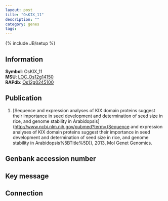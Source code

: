 ```yaml
---
layout: post
title: "OsKIX_11"
description: ""
category: genes
tags: 
---
```

{% include JB/setup %}

## Information
__Symbol__: OsKIX_11  
__MSU__: [LOC_Os12g14150](http://rice.plantbiology.msu.edu/cgi-bin/ORF_infopage.cgi?orf=LOC_Os12g14150)  
__RAPdb__: [Os12g0245100](http://rapdb.dna.affrc.go.jp/viewer/gbrowse_details/irgsp1?name=Os12g0245100)  

## Publication
1. [Sequence and expression analyses of KIX domain proteins suggest their importance in seed development and determination of seed size in rice, and genome stability in Arabidopsis](http://www.ncbi.nlm.nih.gov/pubmed?term=(Sequence and expression analyses of KIX domain proteins suggest their importance in seed development and determination of seed size in rice, and genome stability in Arabidopsis%5BTitle%5D)), 2013, Mol Genet Genomics.

## Genbank accession number

## Key message

## Connection


